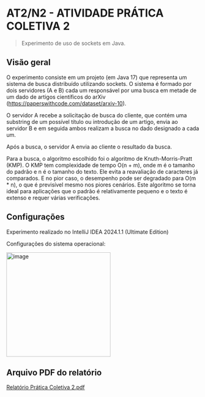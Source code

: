 
# AT2/N2 - ATIVIDADE PRÁTICA COLETIVA 2
> Experimento de uso de sockets em Java.

## Visão geral

O experimento consiste em um projeto (em Java 17) que representa um sistema de busca distribuído utilizando sockets. O sistema é formado por dois servidores (A e B) cada um responsável por uma busca em metade de um dado de artigos científicos do arXiv (https://paperswithcode.com/dataset/arxiv-10).

O servidor A recebe a solicitação de busca do cliente, que contém uma substring de um possível título ou introdução de um artigo, envia ao servidor B e em seguida ambos realizam a busca no dado designado a cada um.

Após a busca, o servidor A envia ao cliente o resultado da busca.

Para a busca, o algoritmo escolhido foi o algoritmo de Knuth-Morris-Pratt (KMP). O KMP tem complexidade de tempo O(n + m), onde m é o tamanho do padrão e n é o tamanho do texto. Ele evita a reavaliação de caracteres já comparados. E no pior caso, o desempenho pode ser degradado para O(m * n), o que é previsível mesmo nos piores cenários. Este algoritmo se torna ideal para aplicações que o padrão é relativamente pequeno e o texto é extenso e requer várias verificações. 



## Configurações

Experimento realizado no IntelliJ IDEA 2024.1.1 (Ultimate Edition)

Configurações do sistema operacional:

<img width="272" alt="image" src="https://github.com/user-attachments/assets/817c14e5-ce91-4bfb-b1db-e698971a0e85">



## Arquivo PDF do relatório
[Relatório Prática Coletiva 2.pdf](https://github.com/user-attachments/files/17902846/Relatorio.Pratica.Coletiva.2.pdf)

